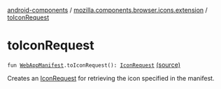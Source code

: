 [android-components](../index.md) / [mozilla.components.browser.icons.extension](index.md) / [toIconRequest](./to-icon-request.md)

# toIconRequest

`fun `[`WebAppManifest`](../mozilla.components.concept.engine.manifest/-web-app-manifest/index.md)`.toIconRequest(): `[`IconRequest`](../mozilla.components.browser.icons/-icon-request/index.md) [(source)](https://github.com/mozilla-mobile/android-components/blob/master/components/browser/icons/src/main/java/mozilla/components/browser/icons/extension/WebAppManifest.kt#L20)

Creates an [IconRequest](../mozilla.components.browser.icons/-icon-request/index.md) for retrieving the icon specified in the manifest.

